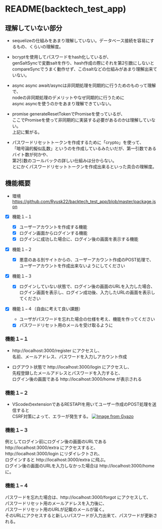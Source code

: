 # README(backtech_test_app)

## 理解していない部分
- sequelizeの仕組みをあまり理解していない。データベース接続を容易にするもの、くらいの理解度。

- bcryptを使用してパスワードをhash化しているが、  
genSaltSyncで変数saltを作り、hash作成の際にそれを第2引数にしないと  
compareSyncでうまく動作せず、このsaltなどの仕組みがあまり理解出来ていない。

- async async
await/asyncは非同期処理を同期的に行うためのものって理解で、  
nodeの非同期処理のデメリットやなぜ同期的に行うために  
async asyncを使うのかをあまり理解できていない。

- promise
generateResetTokenでPromiseを使っているが、  
ここでPromiseを使って非同期的に実装する必要があるのかは理解していない。  
上記に繋がる。

- パスワードリセットトークンを作成するために「crypto」を使って、  
「暗号論的擬似乱数」というのを作成しているみたいだが、第一引数であるバイト数が何かや、  
第2引数のコールバックの詳しい仕組みは分からない。  
とにかくパスワードリセットトークンを作成出来るといった具合の理解度。

## 機能概要

- 環境  
https://github.com/Ryusk22/backtech_test_app/blob/master/package.json

- [x] 機能１−１
  - [x] ユーザーアカウントを作成する機能
  - [x] ログイン画面からログインする機能
  - [x] ログインに成功した場合に、ログイン後の画面を表示する機能

- [x] 機能１−２
  - [x] 悪意のある別サイトからの、ユーザーアカウント作成のPOST処理で、  
  ユーザーアカウントを作成出来ないようにしてください

- [x] 機能１−３
  - [x] ログインしていない状態で、ログイン後の画面のURLを入力した場合、  
  ログイン画面を表示し、ログイン成功後、入力したURLの画面を表示してください

- [x] 機能１−４（自由に考えて良い課題）

  - ユーザがパスワードを忘れた場合の仕様を考え、機能を作ってください
  - [x] パスワードリセット用のメールを受け取るように
  
### 機能１−１
  
- http://localhost:3000/register にアクセスし、  
名前、メールアドレス、パスワードを入力しアカウント作成

- ログアウト状態で http://localhost:3000/login にアクセスし、  
先程登録したメールアドレスとパスワードを入力すると、  
ログイン後の画面である http://localhost:3000/home が表示される

### 機能１−２

- VScodeのextensionであるRESTAPIを用いてユーザー作成のPOST処理を送信すると  
CSRF対策によって、エラーが発生する。
[![Image from Gyazo](https://i.gyazo.com/40c35e00d1827505eaadb1ffc0a74ece.gif)](https://gyazo.com/40c35e00d1827505eaadb1ffc0a74ece)

### 機能１−３

例としてログイン前にログイン後の画面のURLである  
http://localhost:3000/extra にアクセスすると、  
http://localhost:3000/login にリダイレクトされ、  
ログインすると http://localhost:3000/extra に飛ぶ。  
ログイン後の画面のURLを入力しなかった場合は http://localhost:3000/home に。

### 機能１−４

パスワードを忘れた場合は、http://localhost:3000/forgot にアクセスして、  
パスワードリセット用のメールアドレスを入力後に、  
パスワードリセット用のURLが記載のメールが届く。  
そのURLにアクセスすると新しいパスワードが入力出来て、パスワードが更新される。

